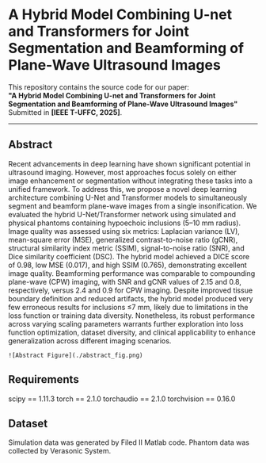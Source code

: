 # A Hybrid Model Combining U-net and Transformers for Joint Segmentation and Beamforming of Plane-Wave Ultrasound Images

This repository contains the source code for our paper:   
**"A Hybrid Model Combining U-net and Transformers for Joint Segmentation and Beamforming of Plane-Wave Ultrasound Images"**  
Submitted in **[IEEE T-UFFC, 2025]**.  

---

## Abstract
  Recent advancements in deep learning have shown significant potential in ultrasound imaging. However, most approaches focus solely on either image enhancement or segmentation without integrating these tasks into a unified framework. To address this, we propose a novel deep learning architecture combining U-Net and Transformer models to simultaneously segment and beamform plane-wave images from a single insonification. We evaluated the hybrid U-Net/Transformer network using simulated and physical phantoms containing hypoechoic inclusions (5–10 mm radius). Image quality was assessed using six metrics: Laplacian variance (LV), mean-square error (MSE), generalized contrast-to-noise ratio (gCNR), structural similarity index metric (SSIM), signal-to-noise ratio (SNR), and Dice similarity coefficient (DSC). The hybrid model achieved a DICE score of 0.98, low MSE (0.017), and high SSIM (0.765), demonstrating excellent image quality. Beamforming performance was comparable to compounding plane-wave (CPW) imaging, with SNR and gCNR values of 2.15 and 0.8, respectively, versus 2.4 and 0.9 for CPW imaging. Despite improved tissue boundary definition and reduced artifacts, the hybrid model produced very few erroneous results for inclusions $\leq$7 mm, likely due to limitations in the loss function or training data diversity. Nonetheless, its robust performance across varying scaling parameters warrants further exploration into loss function optimization, dataset diversity, and clinical applicability to enhance generalization across different imaging scenarios.

```
![Abstract Figure](./abstract_fig.png)
```

## Requirements

scipy == 1.11.3
torch == 2.1.0
torchaudio == 2.1.0
torchvision == 0.16.0

## Dataset
Simulation data was generated by Filed II Matlab code.
Phantom data was collected by Verasonic System.
